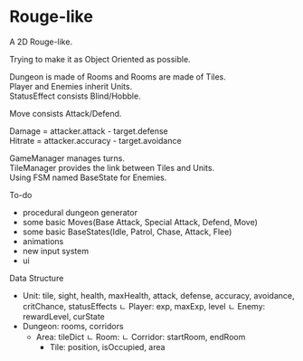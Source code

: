 # Rouge-like
A 2D Rouge-like.  

Trying to make it as Object Oriented as possible.  

Dungeon is made of Rooms and Rooms are made of Tiles.  
Player and Enemies inherit Units.  
StatusEffect consists Blind/Hobble.

Move consists Attack/Defend.  

Damage = attacker.attack - target.defense  
Hitrate = attacker.accuracy - target.avoidance  

GameManager manages turns.  
TileManager provides the link between Tiles and Units.  
Using FSM named BaseState for Enemies.

To-do
- procedural dungeon generator
- some basic Moves(Base Attack, Special Attack, Defend, Move)
- some basic BaseStates(Idle, Patrol, Chase, Attack, Flee)
- animations
- new input system
- ui

Data Structure
- Unit: tile, sight, health, maxHealth, attack, defense, accuracy, avoidance, critChance, statusEffects
    ㄴ Player: exp, maxExp, level
    ㄴ Enemy: rewardLevel, curState
- Dungeon: rooms, corridors
  - Area: tileDict
      ㄴ Room: 
      ㄴ Corridor: startRoom, endRoom
    -  Tile: position, isOccupied, area
